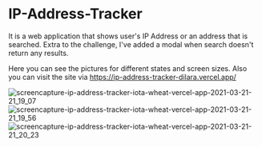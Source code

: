# IP-Address-Tracker
It is a web application that shows user's IP Address or an address that is searched. Extra to the challenge, I've added a modal when search doesn't return any results. 

Here you can see the pictures for different states and screen sizes. 
Also you can visit the site via https://ip-address-tracker-dilara.vercel.app/

![screencapture-ip-address-tracker-iota-wheat-vercel-app-2021-03-21-21_19_07](https://user-images.githubusercontent.com/70946845/111916326-6f75a400-8a8b-11eb-8259-744883cc2600.png)
![screencapture-ip-address-tracker-iota-wheat-vercel-app-2021-03-21-21_19_56](https://user-images.githubusercontent.com/70946845/111916328-713f6780-8a8b-11eb-9995-99b42029e077.png)
![screencapture-ip-address-tracker-iota-wheat-vercel-app-2021-03-21-21_20_23](https://user-images.githubusercontent.com/70946845/111916330-72709480-8a8b-11eb-96a7-92dfbb29daca.png)

